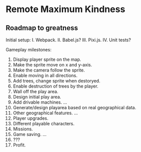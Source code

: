 # Remote Maximum Kindness
## Roadmap to greatness

Initial setup:
I.  Webpack.
II. Babel.js?
III. Pixi.js.
IV. Unit tests?

Gameplay milestones:
1. Display player sprite on the map.
2. Make the sprite move on x and y-axis.
3. Make the camera follow the sprite.
4. Enable moving in all directions.
5. Add trees, change sprite when destoryed.
6. Enable destruction of trees by the player.
7. Wall off the play area.
8. Design initial play area.
9. Add drivable machines.
...
333. Generate/design playarea based on real geographical data.
334. Other geographical features.
...
666. Player upgrades.
667. Different playable characters.
668. Missions.
669. Game saving.
...
998. ???
999. Profit.
